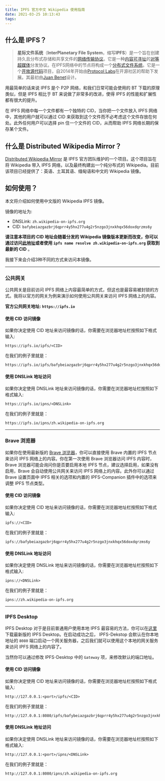 ```yaml
---
title: IPFS 官方中文 Wikipedia 使用指南
date: 2021-03-25 10:13:43
tags:
---
```


## 什么是 IPFS？

> **星际文件系统**（**InterPlanetary File System**，缩写**IPFS**）是一个旨在创建持久且分布式存储和共享文件的[网络传输协议](https://zh.wikipedia.org/wiki/网络传输协议)。它是一种[内容可寻址](https://zh.wikipedia.org/w/index.php?title=内容可寻址&action=edit&redlink=1)的[对等](https://zh.wikipedia.org/wiki/對等網路)[超媒体](https://zh.wikipedia.org/wiki/超媒體)分发协议。在IPFS网络中的节点将构成一个[分布式文件系统](https://zh.wikipedia.org/wiki/集群文件系统)。它是一个[开放源代码](https://zh.wikipedia.org/wiki/开放源代码)项目，自2014年开始由[Protocol Labs](https://zh.wikipedia.org/w/index.php?title=Protocol_Labs&action=edit&redlink=1)在开源社区的帮助下发展。其最初由[Juan Benet](https://zh.wikipedia.org/w/index.php?title=Juan_Benet&action=edit&redlink=1)设计。

用最简单的话来说 IPFS 是个 P2P 网络，和我们日常可能会使用的 BT 下载的原理类似，但是 IPFS 相比于 BT 来说做了非常多的改进，使得 IPFS 的性能和扩展性都有很大的提升。

在 IPFS 网络中每一个文件都有一个独特的 CID，当你把一个文件放入 IPFS 网络中，其他的用户就可以通过 CID 来获取到这个文件而不必考虑这个文件存放在何处。此外任何用户可以选择 pin 住一个文件的 CID，从而帮助 IPFS 网络长期的保存某个文件。

 ## 什么是 Distributed Wikipedia Mirror？

[Distributed Wikipedia Mirror](https://github.com/ipfs/distributed-wikipedia-mirror) 是 IPFS 官方团队维护的一个项目。这个项目旨在将 Wikipedia 带入 IPFS 网络，以及最终构建出一个纯分布式的 Wikipedia。目前该项目已经提供了：英语、土耳其语、缅甸语和中文的 Wikipedia 镜像。

## 如何使用？

本文将介绍如何使用中文版的 Wikipedia IPFS 镜像。

镜像的地址为:

- DNSLink: `zh.wikipedia-on-ipfs.org`
- CID: `bafybeiazgazbrj6qprr4y5hx277u4g2r5nzgo3jnxkhqx56doxdqrzms6y`

**请注意本项目的 CID 地址会随着分发的 Wikipedia 镜像版本更新而改变，你可以通过访问[此地址](https://github.com/ipfs/distributed-wikipedia-mirror/blob/main/snapshot-hashes.yml)或者使用 `ipfs name resolve zh.wikipedia-on-ipfs.org` 获取到最新的 CID** 。

我接下来会介绍3种不同的方式来访问本镜像。

---

### 公共网关

公共网关是目前访问 IPFS 网络上内容最简单的方式，但这也是最容易被封锁的方式。我将以官方的网关为例来演示如何使用公共网关来访问 IPFS 网络上的内容。

**官方公共网关地址: `https://ipfs.io`**

#### 使用 CID 访问镜像

如果你决定使用 CID 地址来访问镜像的话，你需要在浏览器地址栏按照如下格式输入:

```http
https://ipfs.io/ipfs/<CID>
```

在我们的例子里就是：

```http
https://ipfs.io/ipfs/bafybeiazgazbrj6qprr4y5hx277u4g2r5nzgo3jnxkhqx56doxdqrzms6y
```

#### 使用 DNSLink 地址访问

如果你决定使用 DNSLink 地址来访问镜像的话，你需要在浏览器地址栏按照如下格式输入:

```http
https://ipfs.io/ipns/<DNSLink>
```

在我们的例子里就是：

```http
https://ipfs.io/ipns/zh.wikipedia-on-ipfs.org
```

---

### Brave 浏览器

如果你在使用最新版的 [Brave 浏览器](https://brave.com/)，你可以直接使用 Brave 内置的 IPFS 节点来访问 IPFS 网络上的内容。你在第一次使用 Brave 浏览器访问 IPFS 内容时，Brave 浏览器可能会询问你是否要启用本地 IPFS 节点，建议选择启用，如果没有启用，Brave 会自动使用公共网关来访问 IPFS 网络上的内容。此外你可以通过 Brave 设置页面中 IPFS 相关的选项和内置的 IPFS-Companion 插件中的选项来调整 IPFS 节点类型。

#### 使用 CID 访问镜像

如果你决定使用 CID 地址来访问镜像的话，你需要在浏览器地址栏按照如下格式输入:

```http
ipfs://<CID>
```

在我们的例子里就是：

```http
ipfs://bafybeiazgazbrj6qprr4y5hx277u4g2r5nzgo3jnxkhqx56doxdqrzms6y
```

#### 使用 DNSLink 地址访问

如果你决定使用 DNSLink 地址来访问镜像的话，你需要在浏览器地址栏按照如下格式输入:

```http
ipns://<DNSLink>
```

在我们的例子里就是：

```http
ipns://zh.wikipedia-on-ipfs.org
```

---

### IPFS Desktop

IPFS Desktop 对于是目前普通用户使用本地 IPFS 最容易的方法，你可以在[这里](https://github.com/ipfs-shipyard/ipfs-desktop/releases/latest)下载最新版的 IPFS Desktop。在启动成功之后， IPFS-Dekstop 会默认在你本地地址的 `8080` 端口启动一个网关服务器，之后我们就可以使用这个本地的网关服务来访问 IPFS 网络上的内容了。

当然你可以通过修改 IPFS-Desktop 中的 `Gateway` 项，来修改默认的端口地址。

#### 使用 CID 访问镜像

如果你决定使用 CID 地址来访问镜像的话，你需要在浏览器地址栏按照如下格式输入:

```http
http://127.0.0.1:<port>/ipfs/<CID>
```

在我们的例子里就是：

```http
http://127.0.0.1:8080/ipfs/bafybeiazgazbrj6qprr4y5hx277u4g2r5nzgo3jnxkhqx56doxdqrzms6y
```

#### 使用 DNSLink 地址访问

如果你决定使用 DNSLink 地址来访问镜像的话，你需要在浏览器地址栏按照如下格式输入:

```http
http://127.0.0.1:<port>/ipns/<DNSLink>
```

在我们的例子里就是：

```http
http://127.0.0.1:8080/ipns/zh.wikipedia-on-ipfs.org
```